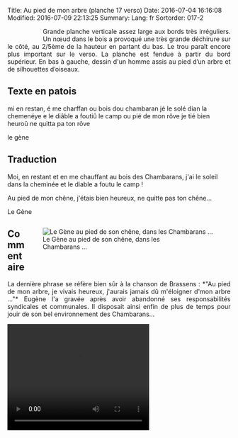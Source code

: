 Title: Au pied de mon arbre (planche 17 verso)
Date: 2016-07-04 16:16:08
Modified: 2016-07-09 22:13:25
Summary: 
Lang: fr
Sortorder: 017-2


<figure class="image-block" style="float: left;">
  <img alt="" src="{static}/images/planche_17_verso.png">
  <figcaption style="max-width: 293px"></figcaption>
</figure>
<p style="text-align:justify;">Grande planche verticale assez large aux bords très irréguliers. Un nœud dans le bois a provoqué une très grande déchirure sur le côté, au 2/5ème de la hauteur en partant du bas. Le trou paraît encore plus important sur le verso. La planche est fendue à partir du bord supérieur.
En bas à gauche, dessin d'un homme assis au pied d’un arbre et de silhouettes d’oiseaux.</p>

## Texte en patois
mi  en  restan,  é  me  charffan  ou  bois  dou   chambaran   jé  le  solé  dian  la  chemenéye  e  le  diâble  a  foutiû  le  camp  ou  pié  de  mon  rôve   je tié  bien  heuroû  ne  quitta  pa  ton  rôve

le gène

## Traduction
Moi, en restant et en me chauffant au bois des Chambarans, j'ai le soleil dans la cheminée et le diable a foutu le camp !

Au pied de mon chêne, j'étais bien heureux, ne quitte pas ton chêne...

Le Gène
<figure class="image-block" style="float: right;">
  <img alt="Le Gène au pied de son chêne, dans les Chambarans ..." src="{static}/images/planche_17_verso-dessin.png">
  <figcaption style="max-width: 320px">Le Gène au pied de son chêne, dans les Chambarans ...</figcaption>
</figure>



## Commentaire
<p style="text-align:justify;">La dernière phrase se réfère bien sûr à la chanson de Brassens :
*"Au pied de mon arbre, je vivais heureux,
j'aurais jamais dû m'éloigner d'mon arbre ..."*
Eugène l'a gravée après avoir abandonné ses responsabilités syndicales et communales. Il disposait ainsi enfin de plus de temps pour jouir de son bel environnement des Chambarans...</p>







<video width="320" height="240" controls>
  <source src="https://d1njpgd0ygatdn.cloudfront.net/video_17bis.mp4" type="video/mp4">
</video>
